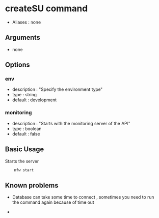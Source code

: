 # createSU command

- Aliases : none

## Arguments

- none

## Options

### env 
- description : "Specify the environment type"
- type : string
- default : development

### monitoring 
- description : "Starts with the monitoring server of the API"
- type : boolean
- default : false

## Basic Usage

Starts the server

```sh
    nfw start
```

## Known problems
- Database can take some time to connect , sometimes you need to run the command again because of time out
*